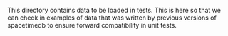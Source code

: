 This directory contains data to be loaded in tests.
This is here so that we can check in examples of data that was written by previous versions of spacetimedb to ensure forward compatibility in unit tests.
